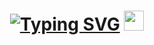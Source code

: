 <h1 align="center">  
  
[![Typing SVG](https://readme-typing-svg.demolab.com?font=Fira+Code&duration=4000&pause=5000&vCenter=true&random=false&width=133&height=30&lines=Hello+there)](https://git.io/typing-svg) <img src="https://github.com/blackcater/blackcater/raw/main/images/Hi.gif" height="32"/></h1>


<!--![](http://github-profile-summary-cards.vercel.app/api/cards/profile-details?username=tutibase&theme=github_dark)

![](https://github-readme-stats.vercel.app/api/top-langs/?username=tutibase&layout=compact&theme=github_dark) -->

<!-- This content will not appear in the rendered Markdown -->
